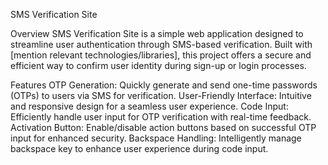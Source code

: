 SMS Verification Site

Overview
SMS Verification Site is a simple web application designed to streamline user authentication through SMS-based verification. Built with [mention relevant technologies/libraries], this project offers a secure and efficient way to confirm user identity during sign-up or login processes.

Features
OTP Generation: Quickly generate and send one-time passwords (OTPs) to users via SMS for verification.
User-Friendly Interface: Intuitive and responsive design for a seamless user experience.
Code Input: Efficiently handle user input for OTP verification with real-time feedback.
Activation Button: Enable/disable action buttons based on successful OTP input for enhanced security.
Backspace Handling: Intelligently manage backspace key to enhance user experience during code input.
